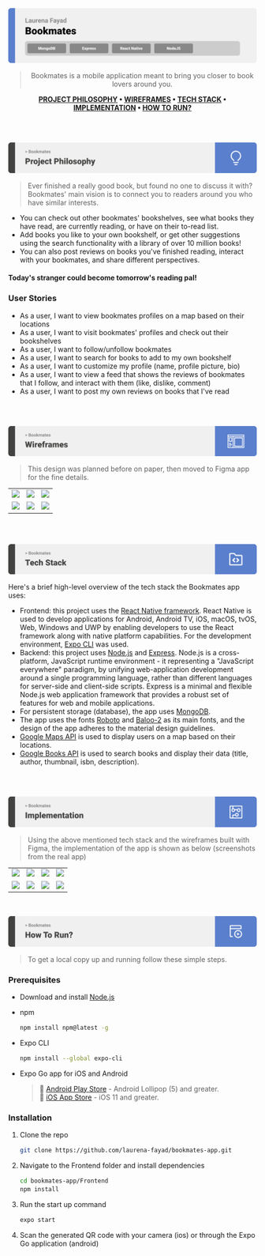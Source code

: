 <img src="./readme/title1.svg"/>

<div align="center">

> Bookmates is a mobile application meant to bring you closer to book lovers around you.

**[PROJECT PHILOSOPHY](#philosophy) • [WIREFRAMES](#wireframes) • [TECH STACK](#tech) • [IMPLEMENTATION](#implementation) • [HOW TO RUN?](#install)**

</div>

<br><br>


<img src="./readme/title2.svg" id='philosophy'/>

> Ever finished a really good book, but found no one to discuss it with?
> Bookmates' main vision is to connect you to readers around you who have similar interests. 
- You can check out other bookmates' bookshelves, see what books they have read, are currently reading, or have on their to-read list. 
- Add books you like to your own bookshelf, or get other suggestions using the search functionality with a library of over 10 million books!
- You can also post reviews on books you've finished reading, interact with your bookmates, and share different perspectives.
#### Today's stranger could become tomorrow's reading pal!

### User Stories
- As a user, I want to view bookmates profiles on a map based on their locations
- As a user, I want to visit bookmates' profiles and check out their bookshelves
- As a user, I want to follow/unfollow bookmates
- As a user, I want to search for books to add to my own bookshelf
- As a user, I want to customize my profile (name, profile picture, bio)
- As a user, I want to view a feed that shows the reviews of bookmates that I follow, and interact with them (like, dislike, comment)
- As a user, I want to post my own reviews on books that I've read

<br><br>

<img src="./readme/title3.svg" id='wireframes'/>

> This design was planned before on paper, then moved to Figma app for the fine details.

<table>
  <tr>
    <td><img src="https://github.com/laurena-fayad/bookmates-app/blob/main/readme/map.PNG" /></td>
    <td><img src="https://github.com/laurena-fayad/bookmates-app/blob/main/readme/search.PNG"/></td>
    <td><img src="https://github.com/laurena-fayad/bookmates-app/blob/main/readme/feed.PNG"/></td>
  </tr>
  <tr>
    <td><img src="https://github.com/laurena-fayad/bookmates-app/blob/main/readme/options.PNG" /></td>
    <td><img src="https://github.com/laurena-fayad/bookmates-app/blob/main/readme/reviews.PNG"/></td>
    <td><img src="https://github.com/laurena-fayad/bookmates-app/blob/main/readme/profile.PNG"/></td>
  </tr>
</table>

<br><br>

<img src="./readme/title4.svg" id='tech'/>

Here's a brief high-level overview of the tech stack the Bookmates app uses:

- Frontend: this project uses the [React Native framework](https://reactnative.dev/). React Native is used to develop applications for Android, Android TV, iOS, macOS, tvOS, Web, Windows and UWP by enabling developers to use the React framework along with native platform capabilities. For the development environment, [Expo CLI](https://reactnative.dev/docs/environment-setup) was used.
- Backend: this project uses [Node.js](https://reactnative.dev/) and [Express](https://expressjs.com/). Node.js is a cross-platform, JavaScript runtime environment - it representing a "JavaScript everywhere" paradigm, by unifying web-application development around a single programming language, rather than different languages for server-side and client-side scripts. Express is a minimal and flexible Node.js web application framework that provides a robust set of features for web and mobile applications.
- For persistent storage (database), the app uses [MongoDB](https://www.mongodb.com/).
- The app uses the fonts [Roboto](https://fonts.google.com/specimen/Roboto) and [Baloo-2](https://fonts.google.com/specimen/Baloo+2) as its main fonts, and the design of the app adheres to the material design guidelines.
- [Google Maps API](https://developers.google.com/maps) is used to display users on a map based on their locations.
- [Google Books API](https://developers.google.com/books) is used to search books and display their data (title, author, thumbnail, isbn, description).

<br><br>

<img src="./readme/title5.svg" id='implementation'/>

> Using the above mentioned tech stack and the wireframes built with Figma, the implementation of the app is shown as below (screenshots from the real app)

<table>
  <tr>
    <td><img src="https://github.com/laurena-fayad/bookmates-app/blob/main/readme/Map.GIF" /></td>
    <td><img src="https://github.com/laurena-fayad/bookmates-app/blob/main/readme/Suggestions.GIF" /></td>
    <td><img src="https://github.com/laurena-fayad/bookmates-app/blob/main/readme/SearchResult.GIF" /></td>
    <td><img src="https://github.com/laurena-fayad/bookmates-app/blob/main/readme/BookDetails.GIF" /></td>
  </tr>
  <tr>
    <td><img src="https://github.com/laurena-fayad/bookmates-app/blob/main/readme/Feed.GIF" /></td>
    <td><img src="https://github.com/laurena-fayad/bookmates-app/blob/main/readme/Profile.GIF" /></td>
    <td><img src="https://github.com/laurena-fayad/bookmates-app/blob/main/readme/Bookshelf.GIF" /></td>
    <td><img src="https://github.com/laurena-fayad/bookmates-app/blob/main/readme/Post.GIF" /></td>
  </tr>
</table>

<br><br>
<img src="./readme/title6.svg" id='install'/>


> To get a local copy up and running follow these simple steps.

### Prerequisites

* Download and install [Node.js](https://nodejs.org/en/)

* npm
  ```sh
  npm install npm@latest -g
  ```
* Expo CLI
  ```sh
  npm install --global expo-cli
  ```
* Expo Go app for iOS and Android  

  > 🤖 [Android Play Store](https://play.google.com/store/apps/details?id=host.exp.exponent) - Android Lollipop (5) and greater.  
  > 🍎 [iOS App Store](https://apps.apple.com/app/expo-go/id982107779) - iOS 11 and greater.
 

### Installation

1. Clone the repo
   ```sh
   git clone https://github.com/laurena-fayad/bookmates-app.git
   ```
2. Navigate to the Frontend folder and install dependencies
   ```sh
   cd bookmates-app/Frontend
   npm install
   ```
3. Run the start up command
   ```sh
   expo start
   ```
4. Scan the generated QR code with your camera (ios) or through the Expo Go application (android)
